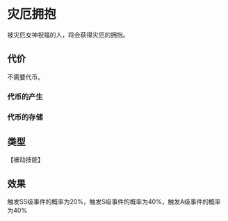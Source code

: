 # 灾厄拥抱

被灾厄女神祝福的人，将会获得灾厄的拥抱。

## 代价

不需要代币。

### 代币的产生

### 代币的存储

## 类型

【被动技能】

## 效果

触发SS级事件的概率为20%，触发S级事件的概率为40%，触发A级事件的概率为40%
